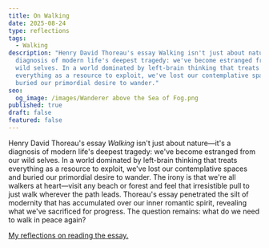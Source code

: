 ```yaml
---
title: On Walking
date: 2025-08-24
type: reflections
tags:
  - Walking
description: "Henry David Thoreau's essay Walking isn't just about nature—it's a
  diagnosis of modern life's deepest tragedy: we've become estranged from our
  wild selves. In a world dominated by left-brain thinking that treats
  everything as a resource to exploit, we've lost our contemplative spaces and
  buried our primordial desire to wander."
seo:
  og_image: /images/Wanderer above the Sea of Fog.png
published: true
draft: false
featured: false
---
```

Henry David Thoreau's essay _Walking_ isn't just about nature—it's a diagnosis of modern life's deepest tragedy: we've become estranged from our wild selves. In a world dominated by left-brain thinking that treats everything as a resource to exploit, we've lost our contemplative spaces and buried our primordial desire to wander. The irony is that we're all walkers at heart—visit any beach or forest and feel that irresistible pull to just walk wherever the path leads. Thoreau's essay penetrated the silt of modernity that has accumulated over our inner romantic spirit, revealing what we've sacrificed for progress. The question remains: what do we need to walk in peace again?  
  
[My reflections on reading the essay.](https://open.substack.com/pub/bhuvan/p/the-walker-within-reflections-on?r=1eft5&utm_campaign=post&utm_medium=web&showWelcomeOnShare=true)